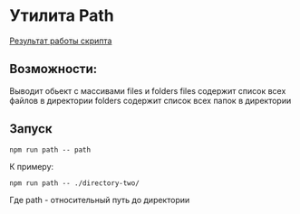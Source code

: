 # Утилита Path

[Результат работы скрипта](https://i.ibb.co/RyBQ4S9/Screenshot-5.png)

## Возможности:

Выводит обьект с массивами files и folders
files содержит список всех файлов в директории
folders содержит список всех папок в директории

## Запуск

```
npm run path -- path
```

К примеру: 
```
npm run path -- ./directory-two/
```

Где path - относительный путь до директории

